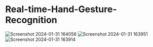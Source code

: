 # Real-time-Hand-Gesture-Recognition

![Screenshot 2024-01-31 164056](https://github.com/rajsecrets/Real-time-Hand-Gesture-Recognition/assets/131753845/8c36fcf0-ccff-4f06-bdef-525baa22eb32)
![Screenshot 2024-01-31 163951](https://github.com/rajsecrets/Real-time-Hand-Gesture-Recognition/assets/131753845/221be361-551a-4221-bb92-2d7b367aceea)
![Screenshot 2024-01-31 163914](https://github.com/rajsecrets/Real-time-Hand-Gesture-Recognition/assets/131753845/24e4f4fa-4ae7-460d-a8a9-4c310e5b69f5)
